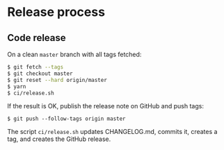 # Release process

## Code release
On a clean `master` branch with all tags fetched:

```bash
$ git fetch --tags
$ git checkout master
$ git reset --hard origin/master
$ yarn
$ ci/release.sh
```

If the result is OK, publish the release note on GitHub and push tags:

```
$ git push --follow-tags origin master
```

The script `ci/release.sh` updates CHANGELOG.md, commits it, creates a tag, and
creates the GitHub release.
